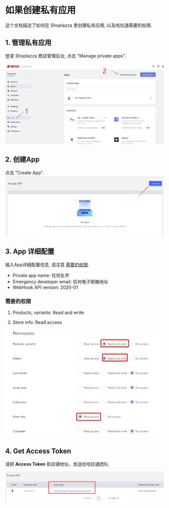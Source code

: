 # 如果创建私有应用

这个文档描述了如何在 Shoplazza 里创建私有应用, 以及哈拉通需要的权限.

## 1. 管理私有应用
登录 Shoplazza 商店管理后台, 点击 "Manage private apps".

![Manage private apps](https://github.com/NightWuYo/HalaDoc/blob/main/en/images/shoplazza_manage_apps.png?raw=true)

## 2. 创建App
点击 "Create App".
![Manage private apps](https://github.com/NightWuYo/HalaDoc/blob/main/en/images/shoplazza_create_app.png?raw=true)

## 3. App 详细配置
输入App详细配置信息, 请注意 [需要的权限](#需要的权限).

- Private app name: 任何名字
- Emergency developer email: 任何电子邮箱地址
- WebHook API version: 2020-01

### 需要的权限

1. Products, variants: Read and write

2. Store info: Read access

![Permissions Required](https://raw.githubusercontent.com/NightWuYo/HalaDoc/latest/en/images/shoplazza_permissions.png)

## 4. Get Access Token
请把 **Access Token** 和店铺地址，发送给哈拉通团队.

![Access Token](https://raw.githubusercontent.com/NightWuYo/HalaDoc/latest/en/images/shoplazza_access_token.png)

